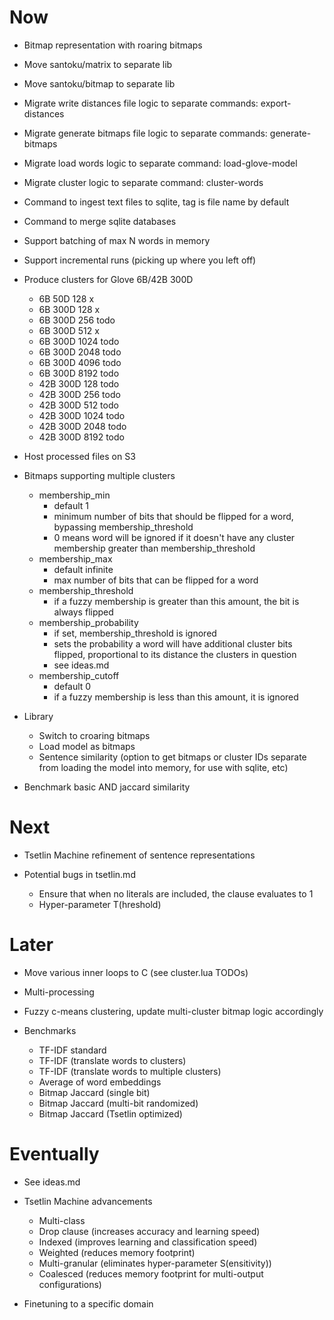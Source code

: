 # Now

- Bitmap representation with roaring bitmaps

- Move santoku/matrix to separate lib
- Move santoku/bitmap to separate lib

- Migrate write distances file logic to separate commands: export-distances
- Migrate generate bitmaps file logic to separate commands: generate-bitmaps
- Migrate load words logic to separate command: load-glove-model
- Migrate cluster logic to separate command: cluster-words

- Command to ingest text files to sqlite, tag is file name by default
- Command to merge sqlite databases

- Support batching of max N words in memory
- Support incremental runs (picking up where you left off)

- Produce clusters for Glove 6B/42B 300D
    - 6B   50D   128   x
    - 6B   300D  128   x
    - 6B   300D  256   todo
    - 6B   300D  512   x
    - 6B   300D  1024  todo
    - 6B   300D  2048  todo
    - 6B   300D  4096  todo
    - 6B   300D  8192  todo
    - 42B  300D  128   todo
    - 42B  300D  256   todo
    - 42B  300D  512   todo
    - 42B  300D  1024  todo
    - 42B  300D  2048  todo
    - 42B  300D  8192  todo

- Host processed files on S3

- Bitmaps supporting multiple clusters
    - membership_min
        - default 1
        - minimum number of bits that should be flipped for a word, bypassing
          membership_threshold
        - 0 means word will be ignored if it doesn't have any cluster membership
          greater than membership_threshold
    - membership_max
        - default infinite
        - max number of bits that can be flipped for a word
    - membership_threshold
        - if a fuzzy membership is greater than this amount, the bit is always
          flipped
    - membership_probability
        - if set, membership_threshold is ignored
        - sets the probability a word will have additional cluster bits flipped,
          proportional to its distance the clusters in question
        - see ideas.md
    - membership_cutoff
        - default 0
        - if a fuzzy membership is less than this amount, it is ignored

- Library
    - Switch to croaring bitmaps
    - Load model as bitmaps
    - Sentence similarity (option to get bitmaps or cluster IDs separate from
      loading the model into memory, for use with sqlite, etc)

- Benchmark basic AND jaccard similarity

# Next

- Tsetlin Machine refinement of sentence representations

- Potential bugs in tsetlin.md
  - Ensure that when no literals are included, the clause evaluates to 1
  - Hyper-parameter T(hreshold)

# Later

- Move various inner loops to C (see cluster.lua TODOs)
- Multi-processing
- Fuzzy c-means clustering, update multi-cluster bitmap logic accordingly

- Benchmarks
  - TF-IDF standard
  - TF-IDF (translate words to clusters)
  - TF-IDF (translate words to multiple clusters)
  - Average of word embeddings
  - Bitmap Jaccard (single bit)
  - Bitmap Jaccard (multi-bit randomized)
  - Bitmap Jaccard (Tsetlin optimized)

# Eventually

- See ideas.md

- Tsetlin Machine advancements
  - Multi-class
  - Drop clause (increases accuracy and learning speed)
  - Indexed (improves learning and classification speed)
  - Weighted (reduces memory footprint)
  - Multi-granular (eliminates hyper-parameter S(ensitivity))
  - Coalesced (reduces memory footprint for multi-output configurations)

- Finetuning to a specific domain
